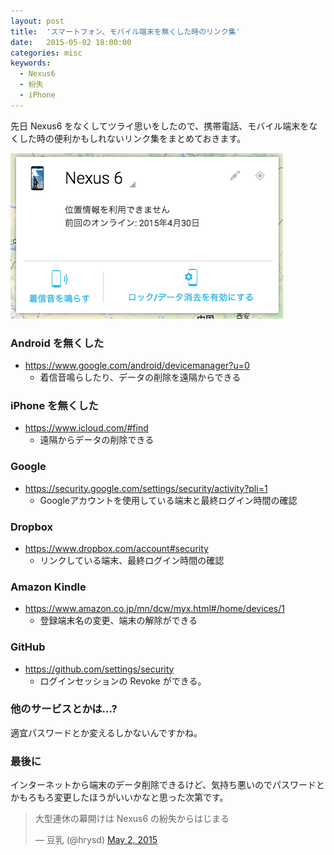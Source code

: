 ```yaml
---
layout: post
title:  'スマートフォン、モバイル端末を無くした時のリンク集'
date:   2015-05-02 18:00:00
categories: misc
keywords:
  - Nexus6
  - 紛失
  - iPhone
---
```


先日 Nexus6 をなくしてツライ思いをしたので、携帯電話、モバイル端末をなくした時の便利かもしれないリンク集をまとめておきます。

![lost_nexus6](./lost_nexus6.png)

### Android を無くした

- https://www.google.com/android/devicemanager?u=0
  - 着信音鳴らしたり、データの削除を遠隔からできる

### iPhone を無くした

- https://www.icloud.com/#find
  - 遠隔からデータの削除できる

### Google
- https://security.google.com/settings/security/activity?pli=1
  - Googleアカウントを使用している端末と最終ログイン時間の確認

### Dropbox

- https://www.dropbox.com/account#security
  - リンクしている端末、最終ログイン時間の確認

### Amazon Kindle

- https://www.amazon.co.jp/mn/dcw/myx.html#/home/devices/1
  - 登録端末名の変更、端末の解除ができる

### GitHub

- https://github.com/settings/security
  - ログインセッションの Revoke ができる。


### 他のサービスとかは...?

適宜パスワードとか変えるしかないんですかね。

### 最後に

インターネットから端末のデータ削除できるけど、気持ち悪いのでパスワードとかもろもろ変更したほうがいいかなと思った次第です。

<blockquote class="twitter-tweet" lang="en"><p lang="ja" dir="ltr">大型連休の幕開けは Nexus6 の紛失からはじまる</p>&mdash; 豆乳 (@hrysd) <a href="https://twitter.com/hrysd/status/594345792183226369">May 2, 2015</a></blockquote>
<script async src="//platform.twitter.com/widgets.js" charset="utf-8"></script>
